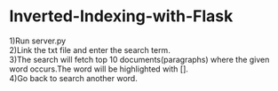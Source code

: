 # Inverted-Indexing-with-Flask

1)Run server.py<br>
2)Link the txt file and enter the search term.<br>
3)The search will fetch top 10 documents(paragraphs) where the given word occurs.The word will be highlighted with [].<br>
4)Go back to search another word.<br>
